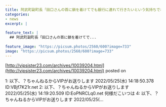 ```yaml
---
title: 阿武町副町長「田口さんの首に鎖を着けてでも銀行に連れて行きたいという気持ちでわざわざ私が出向きました(笑)」
categories:
- news
excerpt: |
  
feature_text: |
  ## 阿武町副町長「田口さんの首に鎖を着けてで...
  
feature_image: "https://picsum.photos/2560/600?image=733"
image: "https://picsum.photos/2560/600?image=733"
---
```


[http://vipsister23.com/archives/10039204.html](http://vipsister23.com/archives/10039204.html)
posted on 

<!--more-->

1: 以下、？ちゃんねるからVIPがお送りします 2022/05/25(水) 14:18:50.378 ID:VBjf7K21r.net 2: 以下、？ちゃんねるからVIPがお送りします 2022/05/25(水) 14:19:20.509 ID:EoPNRCLq0.net 何様だこいつは 4: 以下、？ちゃんねるからVIPがお送りします 2022/05/25(...
